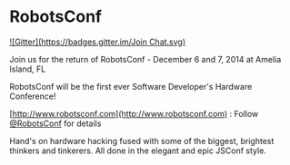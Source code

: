 RobotsConf
==========
[![Gitter](https://badges.gitter.im/Join Chat.svg)](https://gitter.im/RobotsConf/2014?utm_source=badge&utm_medium=badge&utm_campaign=pr-badge&utm_content=badge)


Join us for the return of RobotsConf - December 6 and 7, 2014 at Amelia Island, FL

RobotsConf will be the first ever Software Developer's Hardware Conference!

[http://www.robotsconf.com](http://www.robotsconf.com) : Follow [@RobotsConf](https://twitter.com/robotsconf) for details

Hand's on hardware hacking fused with some of the biggest, brightest thinkers and tinkerers. All done in the elegant and epic JSConf style.

